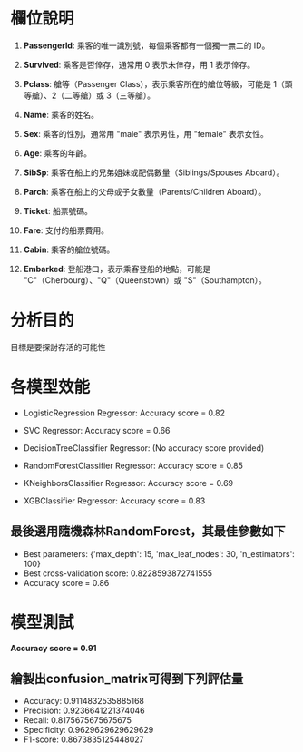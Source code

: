 # 欄位說明

1. **PassengerId**: 乘客的唯一識別號，每個乘客都有一個獨一無二的 ID。

2. **Survived**: 乘客是否倖存，通常用 0 表示未倖存，用 1 表示倖存。

3. **Pclass**: 艙等（Passenger Class），表示乘客所在的艙位等級，可能是 1（頭等艙）、2（二等艙）或 3（三等艙）。

4. **Name**: 乘客的姓名。

5. **Sex**: 乘客的性別，通常用 "male" 表示男性，用 "female" 表示女性。

6. **Age**: 乘客的年齡。

7. **SibSp**: 乘客在船上的兄弟姐妹或配偶數量（Siblings/Spouses Aboard）。

8. **Parch**: 乘客在船上的父母或子女數量（Parents/Children Aboard）。

9. **Ticket**: 船票號碼。

10. **Fare**: 支付的船票費用。

11. **Cabin**: 乘客的艙位號碼。

12. **Embarked**: 登船港口，表示乘客登船的地點，可能是 "C"（Cherbourg）、"Q"（Queenstown）或 "S"（Southampton）。

# 分析目的
目標是要探討存活的可能性

# 各模型效能
- LogisticRegression Regressor:
  Accuracy score = 0.82

- SVC Regressor:
  Accuracy score = 0.66

- DecisionTreeClassifier Regressor:
  (No accuracy score provided)

- RandomForestClassifier Regressor:
  Accuracy score = 0.85

- KNeighborsClassifier Regressor:
  Accuracy score = 0.69

- XGBClassifier Regressor:
  Accuracy score = 0.83
## 最後選用隨機森林RandomForest，其最佳參數如下
- Best parameters: {'max_depth': 15, 'max_leaf_nodes': 30, 'n_estimators': 100}
- Best cross-validation score: 0.8228593872741555
- Accuracy score = 0.86

# 模型測試
**Accuracy score = 0.91**

## 繪製出confusion_matrix可得到下列評估量
- Accuracy: 0.9114832535885168
- Precision: 0.9236641221374046
- Recall: 0.8175675675675675
- Specificity: 0.9629629629629629
- F1-score: 0.8673835125448027
